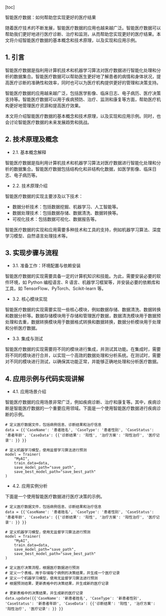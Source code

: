 
[toc]                    
                
                
智能医疗数据：如何帮助您实现更好的医疗结果

随着医疗技术的不断发展，智能医疗数据的应用也越来越广泛。智能医疗数据可以帮助我们更好地进行医疗诊断、治疗和监测，从而帮助您实现更好的医疗结果。本文将介绍智能医疗数据的基本概念和技术原理，以及实现和应用示例。

## 1. 引言

智能医疗数据是指利用计算机技术和机器学习算法对医疗数据进行智能化处理和分析的数据集合。智能医疗数据可以帮助医生更好地了解患者的病情和身体状况，提高医疗诊断的准确性和效率，同时也可以为医疗机构提供更好的管理和决策支持。

智能医疗数据的应用越来越广泛，包括医学影像、临床日志、电子病历、医疗决策支持等。智能医疗数据可以用于疾病预防、治疗、监测和康复等方面，帮助医疗机构更好地管理医疗资源和提高医疗效果。

本文将介绍智能医疗数据的基本概念和技术原理，以及实现和应用示例。同时，也会讨论智能医疗数据的未来发展趋势和挑战。

## 2. 技术原理及概念

- 2.1. 基本概念解释

智能医疗数据是指利用计算机技术和机器学习算法对医疗数据进行智能化处理和分析的数据集合。智能医疗数据包括结构化和非结构化数据，如医学影像、临床日志、电子病历等。

- 2.2. 技术原理介绍

智能医疗数据的实现主要涉及以下技术：

- 数据分析技术：包括数据挖掘、机器学习、人工智能等。
- 数据处理技术：包括数据存储、数据清洗、数据转换等。
- 可视化技术：包括数据可视化、数据报告等。

智能医疗数据的实现和应用需要多种技术和工具的支持，例如机器学习算法、深度学习模型、自然语言处理技术等。

## 3. 实现步骤与流程

- 3.1. 准备工作：环境配置与依赖安装

智能医疗数据的实现需要具备一定的计算机知识和技能。为此，需要安装必要的软件环境，如 Python 编程语言、R 语言、机器学习框架等，并安装必要的依赖库和工具，如 TensorFlow、PyTorch、Scikit-learn 等。

- 3.2. 核心模块实现

智能医疗数据的实现需要实现一些核心模块，例如数据存储、数据清洗、数据转换和数据分析等。数据存储模块用于存储和管理医疗数据，数据清洗模块用于数据预处理和去重，数据转换模块用于数据格式转换和数据转换，数据分析模块用于处理和分析医疗数据。

- 3.3. 集成与测试

智能医疗数据的实现需要将不同的模块进行集成，并测试其功能。在集成时，需要将不同的模块进行合并，以实现一个高效的数据处理和分析系统。在测试时，需要对不同的模块进行测试，以确保其功能正常，并能够正确地处理和分析医疗数据。

## 4. 应用示例与代码实现讲解

- 4.1. 应用场景介绍

智能医疗数据的应用场景非常广泛，例如疾病诊断、治疗和康复等。其中，疾病诊断是智能医疗数据的一个重要应用领域。下面是一个使用智能医疗数据进行疾病诊断的示例。

```
# 定义医疗数据文件，包括病例信息、诊断结果和治疗信息
data = {{'CaseName': '患者姓名', 'CaseType': '患者性别', 'CaseStatus': '患者年龄', 'CaseData': {{'诊断结果': '阳性', '治疗方案': '阳性治疗', '医疗记录': }} }}

# 定义机器学习模型，使用监督学习算法进行预测
model = Trainer(
    "MyAI", 
    train_data=data, 
    save_model_path="save_path", 
    save_best_model_path="save_best_path"
)
```

- 4.2. 应用实例分析

下面是一个使用智能医疗数据进行医疗决策的示例。

```
# 定义医疗数据文件，包括病例信息、诊断结果和治疗信息
data = {{'CaseName': '患者姓名', 'CaseType': '患者性别', 'CaseStatus': '患者年龄', 'CaseData': {{'诊断结果': '阳性', '治疗方案': '阳性治疗', '医疗记录': }} }}

# 定义机器学习模型，使用无监督学习算法进行预测
model = Trainer(
    "MyAI", 
    train_data=data, 
    save_model_path="save_path", 
    save_best_model_path="save_best_path"
)

# 定义医疗决策流程，根据医疗数据进行预测
# 定义一个表格，用于存储每个病例的决策结果，并生成一个医疗记录
# 定义一个机器学习模型，使用无监督学习算法进行预测
# 根据预测结果，更新表格中的决策结果，并生成新的医疗记录

# 更新表格中的决策结果，并生成新的医疗记录
data.update({{'CaseName': '新患者姓名', 'CaseType': '新患者性别', 'CaseStatus': '新患者年龄', 'CaseData': {{'诊断结果': '阳性', '治疗方案': '阳性治疗', '医疗记录': }} }}
```

